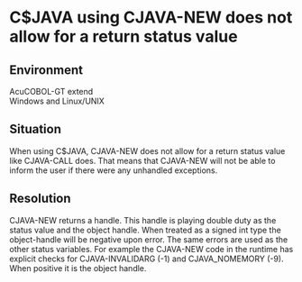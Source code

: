 # C$JAVA using CJAVA-NEW does not allow for a return status value
## Environment
AcuCOBOL-GT extend  
Windows and Linux/UNIX  

## Situation
When using C$JAVA, CJAVA-NEW does not allow for a return status value like CJAVA-CALL does. That means that CJAVA-NEW will not be able to inform the user if there were any unhandled exceptions.   

## Resolution
CJAVA-NEW returns a handle. This handle is playing double duty as the status value and the object handle. When treated as a signed int type the object-handle will be negative upon error. The same errors are used as the other status variables. For example the CJAVA-NEW code in the runtime has explicit checks for CJAVA-INVALIDARG (-1) and CJAVA_NOMEMORY (-9). When positive it is the object handle.  